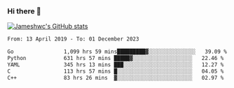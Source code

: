 ### Hi there 👋

[![Jameshwc's GitHub stats](https://github-readme-stats.vercel.app/api?username=jameshwc)](https://github.com/anuraghazra/github-readme-stats)

<!--START_SECTION:waka-->

```txt
From: 13 April 2019 - To: 01 December 2023

Go                1,099 hrs 59 mins█████████▓░░░░░░░░░░░░░░░   39.09 %
Python            631 hrs 57 mins █████▓░░░░░░░░░░░░░░░░░░░   22.46 %
YAML              345 hrs 13 mins ███░░░░░░░░░░░░░░░░░░░░░░   12.27 %
C                 113 hrs 57 mins █░░░░░░░░░░░░░░░░░░░░░░░░   04.05 %
C++               83 hrs 26 mins  ▓░░░░░░░░░░░░░░░░░░░░░░░░   02.97 %
```

<!--END_SECTION:waka-->